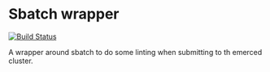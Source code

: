 # Sbatch wrapper

[![Build Status](https://travis-ci.com/ucmerced/sbatch_wrappers.svg?branch=master)](https://travis-ci.com/ucmerced/sbatch_wrappers)

A wrapper around sbatch to do some linting when submitting to th emerced
cluster. 
